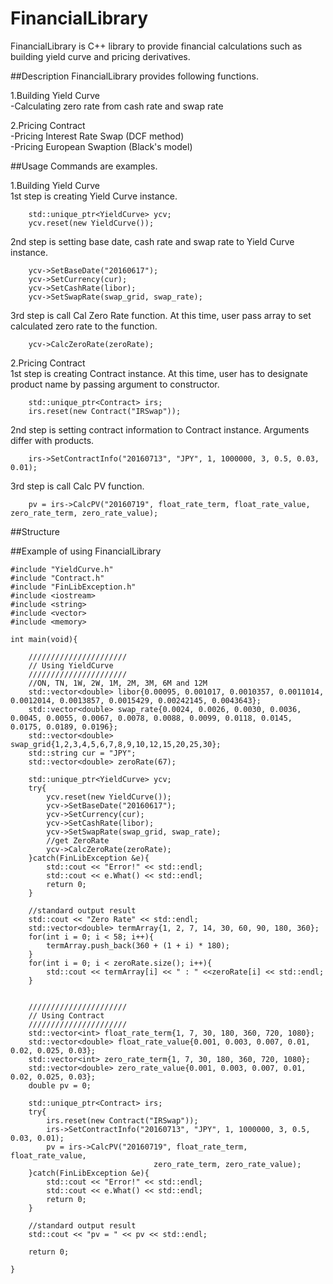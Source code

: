 FinancialLibrary
==================

FinancialLibrary is C++ library to provide financial calculations such as building yield curve and pricing derivatives.  
  
  

##Description
FinancialLibrary provides following functions.

1.Building Yield Curve  
	-Calculating zero rate from cash rate and swap rate 

2.Pricing Contract  
	-Pricing Interest Rate Swap (DCF method)  
	-Pricing European Swaption  (Black's model)

##Usage
Commands are examples.  
  
1.Building Yield Curve  
1st step is creating Yield Curve instance.  
```
    std::unique_ptr<YieldCurve> ycv;
    ycv.reset(new YieldCurve());  
```
2nd step is setting base date, cash rate and swap rate to Yield Curve instance.  
```
    ycv->SetBaseDate("20160617");
    ycv->SetCurrency(cur);
    ycv->SetCashRate(libor);
    ycv->SetSwapRate(swap_grid, swap_rate);  
```
3rd step is call Cal Zero Rate function. At this time, user pass array to set calculated zero rate to the function.  
```
    ycv->CalcZeroRate(zeroRate);  
```

2.Pricing Contract  
1st step is creating Contract instance. At this time, user has to designate product name by passing argument to constructor.  
```
	std::unique_ptr<Contract> irs;
    irs.reset(new Contract("IRSwap"));  
```
2nd step is setting contract information to Contract instance. Arguments differ with products.  
```
    irs->SetContractInfo("20160713", "JPY", 1, 1000000, 3, 0.5, 0.03, 0.01);
```
3rd step is call Calc PV function.  
```
    pv = irs->CalcPV("20160719", float_rate_term, float_rate_value, zero_rate_term, zero_rate_value);  
```


##Structure


  
##Example of using FinancialLibrary

    #include "YieldCurve.h"  
    #include "Contract.h"  
    #include "FinLibException.h"  
    #include <iostream>  
    #include <string>  
    #include <vector>  
    #include <memory>  
    
    int main(void){
    	
    	//////////////////////
    	// Using YieldCurve
    	//////////////////////
    	//ON, TN, 1W, 2W, 1M, 2M, 3M, 6M and 12M
    	std::vector<double> libor{0.00095, 0.001017, 0.0010357, 0.0011014, 0.0012014, 0.0013857, 0.0015429, 0.00242145, 0.0043643};
    	std::vector<double> swap_rate{0.0024, 0.0026, 0.0030, 0.0036, 0.0045, 0.0055, 0.0067, 0.0078, 0.0088, 0.0099, 0.0118, 0.0145, 0.0175, 0.0189, 0.0196};
    	std::vector<double> swap_grid{1,2,3,4,5,6,7,8,9,10,12,15,20,25,30};
    	std::string cur = "JPY";
    	std::vector<double> zeroRate(67);
    	
    	std::unique_ptr<YieldCurve> ycv;
    	try{
    		ycv.reset(new YieldCurve());
    		ycv->SetBaseDate("20160617");
    		ycv->SetCurrency(cur);
    		ycv->SetCashRate(libor);
    		ycv->SetSwapRate(swap_grid, swap_rate);
    		//get ZeroRate
    		ycv->CalcZeroRate(zeroRate);
    	}catch(FinLibException &e){
    		std::cout << "Error!" << std::endl;
    		std::cout << e.What() << std::endl;
    		return 0;
    	}
    	
    	//standard output result
    	std::cout << "Zero Rate" << std::endl;
    	std::vector<double> termArray{1, 2, 7, 14, 30, 60, 90, 180, 360};
    	for(int i = 0; i < 58; i++){
    		termArray.push_back(360 + (1 + i) * 180);
    	}	
    	for(int i = 0; i < zeroRate.size(); i++){
    		std::cout << termArray[i] << " : " <<zeroRate[i] << std::endl;
    	}
    	
    	
    	//////////////////////
    	// Using Contract
    	//////////////////////
    	std::vector<int> float_rate_term{1, 7, 30, 180, 360, 720, 1080};
    	std::vector<double> float_rate_value{0.001, 0.003, 0.007, 0.01, 0.02, 0.025, 0.03};
    	std::vector<int> zero_rate_term{1, 7, 30, 180, 360, 720, 1080};
    	std::vector<double> zero_rate_value{0.001, 0.003, 0.007, 0.01, 0.02, 0.025, 0.03};
    	double pv = 0;
    	
    	std::unique_ptr<Contract> irs;
    	try{
    		irs.reset(new Contract("IRSwap"));
    		irs->SetContractInfo("20160713", "JPY", 1, 1000000, 3, 0.5, 0.03, 0.01);
    		pv = irs->CalcPV("20160719", float_rate_term, float_rate_value,
    								zero_rate_term, zero_rate_value);
    	}catch(FinLibException &e){
    		std::cout << "Error!" << std::endl;
    		std::cout << e.What() << std::endl;
    		return 0;
    	}
    	
    	//standard output result
    	std::cout << "pv = " << pv << std::endl;
    	
    	return 0;
    
    }

